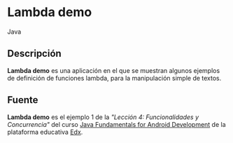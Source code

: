 # Lambda demo

Java

## Descripción

**Lambda demo** es una aplicación en el que se muestran algunos ejemplos de definición de funciones lambda, para la manipulación simple de textos.

## Fuente

**Lambda demo** es el ejemplo 1 de la _"Lección 4: Funcionalidades y Concurrencia"_ del curso [Java Fundamentals for Android Development](https://courses.edx.org/courses/course-v1:GalileoX+CAAD001X+1T2017/info) de la plataforma educativa [Edx](https://www.edx.org/).